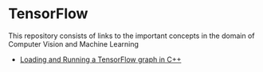 # TensorFlow
This repository consists of links to the important concepts in the domain of Computer Vision and Machine Learning
* [Loading and Running a TensorFlow graph in C++](https://tebesu.github.io/posts/Training-a-TensorFlow-graph-in-C++-API)